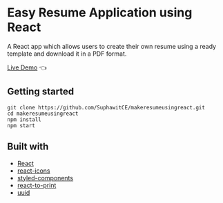 # Easy Resume Application using React

A React app which allows users to create their own resume using a ready template and download it in a PDF format.

[Live Demo](http://SuphawitCE.github.io/makeresumeusingreact) :point_left:

## Getting started

```
git clone https://github.com/SuphawitCE/makeresumeusingreact.git
cd makeresumeusingreact
npm install
npm start
```

## Built with

- [React](https://reactjs.org/)
- [react-icons](https://www.npmjs.com/package/react-icons)
- [styled-components](https://styled-components.com/)
- [react-to-print](https://www.npmjs.com/package/react-to-print)
- [uuid](https://www.npmjs.com/package/uuid)
